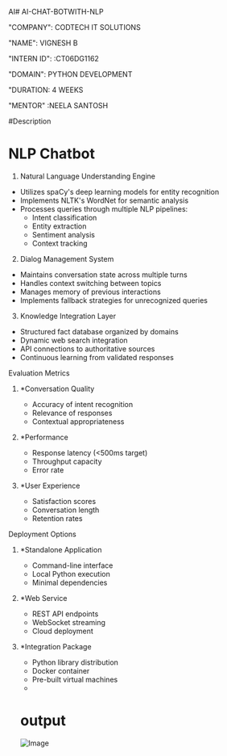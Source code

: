 AI# AI-CHAT-BOTWITH-NLP

"COMPANY": CODTECH IT SOLUTIONS

"NAME": VIGNESH B

"INTERN ID": :CT06DG1162

"DOMAIN": PYTHON DEVELOPMENT

"DURATION: 4 WEEKS

"MENTOR" :NEELA SANTOSH

#Description

 
# NLP Chatbot 

 1. Natural Language Understanding Engine
- Utilizes spaCy's deep learning models for entity recognition
- Implements NLTK's WordNet for semantic analysis
- Processes queries through multiple NLP pipelines:
  * Intent classification
  * Entity extraction
  * Sentiment analysis
  * Context tracking
2. Dialog Management System
- Maintains conversation state across multiple turns
- Handles context switching between topics
- Manages memory of previous interactions
- Implements fallback strategies for unrecognized queries

 3. Knowledge Integration Layer
- Structured fact database organized by domains
- Dynamic web search integration
- API connections to authoritative sources
- Continuous learning from validated responses

 Evaluation Metrics

1. *Conversation Quality
   - Accuracy of intent recognition
   - Relevance of responses
   - Contextual appropriateness

2. *Performance
   - Response latency (<500ms target)
   - Throughput capacity
   - Error rate

3. *User Experience
   - Satisfaction scores
   - Conversation length
   - Retention rates

Deployment Options

1. *Standalone Application
   - Command-line interface
   - Local Python execution
   - Minimal dependencies

2. *Web Service
   - REST API endpoints
   - WebSocket streaming
   - Cloud deployment

3. *Integration Package
   - Python library distribution
   - Docker container
   - Pre-built virtual machines
   - 
   # output

   ![Image](https://github.com/user-attachments/assets/016cf5bc-f178-4e38-99a7-a524f5eba925)
